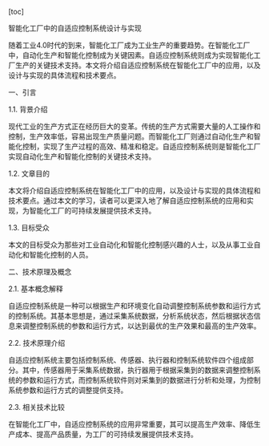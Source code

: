 
[toc]                    
                
                
智能化工厂中的自适应控制系统设计与实现

随着工业4.0时代的到来，智能化工厂成为工业生产的重要趋势。在智能化工厂中，自动化生产和智能化控制成为关键因素。自适应控制系统则成为实现智能化工厂生产的关键技术支持。本文将介绍自适应控制系统在智能化工厂中的应用，以及设计与实现的具体流程和技术要点。

一、引言

1.1. 背景介绍

现代工业的生产方式正在经历巨大的变革。传统的生产方式需要大量的人工操作和控制，生产效率低，容易出现生产质量问题。而智能化工厂则通过自动化生产和智能化控制，实现了生产过程的高效、精准和稳定。自适应控制系统则是智能化工厂实现自动化生产和智能化控制的关键技术支持。

1.2. 文章目的

本文将介绍自适应控制系统在智能化工厂中的应用，以及设计与实现的具体流程和技术要点。通过本文的学习，读者可以更深入地了解自适应控制系统的应用和实现，为智能化工厂的可持续发展提供技术支持。

1.3. 目标受众

本文的目标受众为那些对工业自动化和智能化控制感兴趣的人士，以及从事工业自动化和智能化控制的人员。

二、技术原理及概念

2.1. 基本概念解释

自适应控制系统是一种可以根据生产和环境变化自动调整控制系统参数和运行方式的控制系统。其基本思想是，通过采集系统数据，分析系统状态，然后根据状态信息来调整控制系统的参数和运行方式，以达到最优的生产效果和最高的生产效率。

2.2. 技术原理介绍

自适应控制系统主要包括控制系统、传感器、执行器和控制系统软件四个组成部分。其中，传感器用于采集系统数据，执行器用于根据采集到的数据来调整控制系统的参数和运行方式，而控制系统软件则对采集到的数据进行分析和处理，为控制系统参数和运行方式的调整提供支持。

2.3. 相关技术比较

在智能化工厂中，自适应控制系统的应用非常重要，其可以提高生产效率、降低生产成本、提高产品质量，为工厂的可持续发展提供技术支持。

